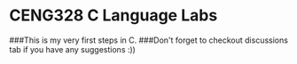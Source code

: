 # CENG328 C Language Labs

###This is my very first steps in C.
###Don't forget to checkout discussions tab if you have any suggestions :))
